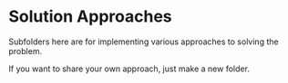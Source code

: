 # Solution Approaches

Subfolders here are for implementing various approaches to solving the problem.

If you want to share your own approach, just make a new folder.
